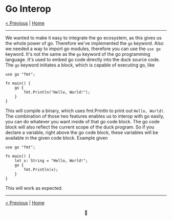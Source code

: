 # Go Interop

[< Previous](012-advanced-function-penetration.md) | [Home](README.md)

---

We wanted to make it easy to integrate the go ecosystem, as this gives us the whole power of go. Therefore we've implemented the `go` keyword.
Also we needed a way to import go modules, therefore you can use the `use go` keyword.
It's not the same as the `go` keyword of the go programming language. It's used to embed go code directly into the duck source code. The `go` keyword initiates a block, which is capable of executing go, like

```duck
use go "fmt";

fn main() {
    go {
        fmt.Println("Hello, World!");
    }
}
```

This will compile a binary, which uses fmt.Println to print out `Hello, World!`. The combination of those two features enables us to interop with go easily, you can do whatever you want inside of that go code block.
The go code block will also reflect the current scope of the duck program. So if you declare a variable, right above the go code block, these variables will be available in the given code block.
Example given

```duck
use go "fmt";

fn main() {
    let x: String = "Hello, World!";
    go {
        fmt.Println(x);
    }
}
```

This will work as expected.

---

[< Previous](012-advanced-function-penetration.md) | [Home](README.md)

<div align="center">🦆</div>
